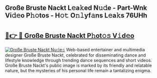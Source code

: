 ## Große Bruste Nackt L𝚎a𝚔ed N𝚞𝚍e - Part-Wnk Vi𝚍𝚎o P𝚑𝚘tos - H𝚘𝚝 O𝚗𝚕yf𝚊ns L𝚎a𝚔s 76UHh

# <h2><a href="http://kfbb5v9.oniu.top/?m=Gro%c3%9fe+Bruste+Nackt">🔗👉 🔴 Große Bruste Nackt P𝚑ot𝚘𝚜 V𝚒d𝚎o</a></h2>

[![Große Bruste Nackt Nu𝚍e𝚜](https://i.imgur.com/0qMVB7G.gif)](http://kfbb5v9.oniu.top/?m=Gro%c3%9fe+Bruste+Nackt)
Web-based entertainer and multimedia designer Große Bruste Nackt, celebrated for disseminating dance and lifestyle knowledge through trending dance sequences and short videos. Große Bruste Nackt's public image is marked by its friendly and relatable nature, but the mysteries of his personal life remain a tantalizing enigma.  
